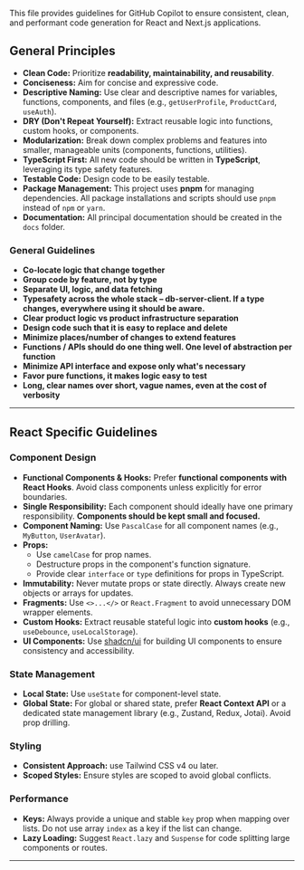 
This file provides guidelines for GitHub Copilot to ensure consistent, clean, and performant code generation for React and Next.js applications.

## General Principles

- **Clean Code:** Prioritize **readability, maintainability, and reusability**.
- **Conciseness:** Aim for concise and expressive code.
- **Descriptive Naming:** Use clear and descriptive names for variables, functions, components, and files (e.g., `getUserProfile`, `ProductCard`, `useAuth`).
- **DRY (Don't Repeat Yourself):** Extract reusable logic into functions, custom hooks, or components.
- **Modularization:** Break down complex problems and features into smaller, manageable units (components, functions, utilities).
- **TypeScript First:** All new code should be written in **TypeScript**, leveraging its type safety features.
- **Testable Code:** Design code to be easily testable.
- **Package Management:** This project uses **pnpm** for managing dependencies. All package installations and scripts should use `pnpm` instead of `npm` or `yarn`.
- **Documentation:** All principal documentation should be created in the `docs` folder.

### General Guidelines

- **Co-locate logic that change together**
- **Group code by feature, not by type**
- **Separate UI, logic, and data fetching**
- **Typesafety across the whole stack – db-server-client. If a type changes, everywhere using it should be aware.**
- **Clear product logic vs product infrastructure separation**
- **Design code such that it is easy to replace and delete**
- **Minimize places/number of changes to extend features**
- **Functions / APIs should do one thing well. One level of abstraction per function**
- **Minimize API interface and expose only what's necessary**
- **Favor pure functions, it makes logic easy to test**
- **Long, clear names over short, vague names, even at the cost of verbosity**

---

## React Specific Guidelines

### Component Design

- **Functional Components & Hooks:** Prefer **functional components with React Hooks**. Avoid class components unless explicitly for error boundaries.
- **Single Responsibility:** Each component should ideally have one primary responsibility. **Components should be kept small and focused.**
- **Component Naming:** Use `PascalCase` for all component names (e.g., `MyButton`, `UserAvatar`).
- **Props:**
  - Use `camelCase` for prop names.
  - Destructure props in the component's function signature.
  - Provide clear `interface` or `type` definitions for props in TypeScript.
- **Immutability:** Never mutate props or state directly. Always create new objects or arrays for updates.
- **Fragments:** Use `<>...</>` or `React.Fragment` to avoid unnecessary DOM wrapper elements.
- **Custom Hooks:** Extract reusable stateful logic into **custom hooks** (e.g., `useDebounce`, `useLocalStorage`).
- **UI Components:** Use [shadcn/ui](https://ui.shadcn.com/) for building UI components to ensure consistency and accessibility.

### State Management

- **Local State:** Use `useState` for component-level state.
- **Global State:** For global or shared state, prefer **React Context API** or a dedicated state management library (e.g., Zustand, Redux, Jotai). Avoid prop drilling.

### Styling

- **Consistent Approach:** use Tailwind CSS v4 ou later.
- **Scoped Styles:** Ensure styles are scoped to avoid global conflicts.

### Performance

- **Keys:** Always provide a unique and stable `key` prop when mapping over lists. Do not use array `index` as a key if the list can change.
- **Lazy Loading:** Suggest `React.lazy` and `Suspense` for code splitting large components or routes.

---